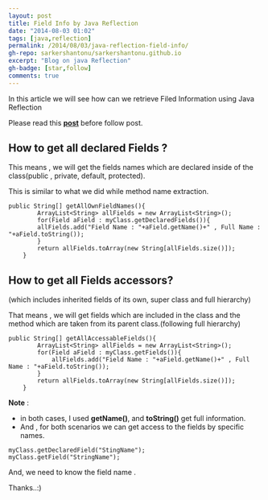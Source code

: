 ```yaml
---
layout: post
title: Field Info by Java Reflection
date: "2014-08-03 01:02"
tags: [java,reflection]
permalink: /2014/08/03/java-reflection-field-info/
gh-repo: sarkershantonu/sarkershantonu.github.io
excerpt: "Blog on java Reflection"
gh-badge: [star,follow]
comments: true
---
```

In this article we will see how can we retrieve Filed Information using Java Reflection

Please read this [**post**](https://sarkershantonu.github.io/2014/08/01/java-reflection-class-info/) before follow post. 

## How to get all declared Fields ? 
This means , we will get the fields names which are declared inside of the class(public , private, default, protected). 

This is similar to what we did while method name extraction. 

    public String[] getAllOwnFieldNames(){
            ArrayList<String> allFields = new ArrayList<String>();
            for(Field aField : myClass.getDeclaredFields()){
            allFields.add("Field Name : "+aField.getName()+" , Full Name : "+aField.toString());
            }
            return allFields.toArray(new String[allFields.size()]);
        }

## How to get all Fields accessors?
(which includes inherited fields of its own, super class and full hierarchy) 

That means , we will get fields which are included in the class and the method which are taken from its parent class.(following full hierarchy)

    public String[] getAllAccessableFields(){
            ArrayList<String> allFields = new ArrayList<String>();
            for(Field aField : myClass.getFields()){
                allFields.add("Field Name : "+aField.getName()+" , Full Name : "+aField.toString());
            }
            return allFields.toArray(new String[allFields.size()]);
        }

**Note** : 
- in both cases, I used **getName()**, and **toString()** get full information. 
- And , for both scenarios we can get access to the fields by specific names.

```
myClass.getDeclaredField("StingName");
myClass.getField("StringName");
```

And, we need to know the field name . 

Thanks..:)
